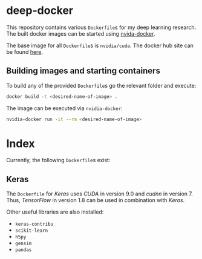 # deep-docker

This repository contains various `Dockerfile`s for my deep learning research.
The built docker images can be started using [nvida-docker](https://github.com/NVIDIA/nvidia-docker).

The base image for all `Dockerfile`s is `nvidia/cuda`. The docker hub site can
be found [here](https://hub.docker.com/r/nvidia/cuda/).

## Building images and starting containers

To build any of the provided `Dockerfile`s go the relevant folder and execute:

```bash
docker build -t <desired-name-of-image> .
```

The image can be executed via `nvidia-docker`:

```bash
nvidia-docker run -it --rm <desired-name-of-image>
```

# Index

Currently, the following `Dockerfile`s exist:

## Keras

The `Dockerfile` for *Keras* uses *CUDA* in version 9.0 and *cudnn* in version
7. Thus, *TensorFlow* in version 1.8 can be used in combination with *Keras*.

Other useful libraries are also installed:

* `keras-contribu`
* `scikit-learn`
* `h5py`
* `gensim`
* `pandas`
